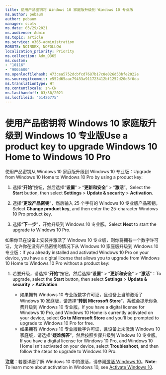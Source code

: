 ```yaml
---
title: 使用产品密钥将 Windows 10 家庭版升级到 Windows 10 专业版
ms.author: pebaum
author: pebaum
manager: scotv
ms.date: 03/29/2021
ms.audience: Admin
ms.topic: article
ms.service: o365-administration
ROBOTS: NOINDEX, NOFOLLOW
localization_priority: Priority
ms.collection: Adm_O365
ms.custom:
- "10116"
- "9005600"
ms.openlocfilehash: 473cea5752dcbfcd7687b17c8e026d53bfe2022e
ms.sourcegitcommit: e552d65aac79433a911723412bf1252d20d3f0da
ms.translationtype: HT
ms.contentlocale: zh-CN
ms.lasthandoff: 03/30/2021
ms.locfileid: "51426775"
---
```

# <a name="use-a-product-key-to-upgrade-windows-10-home-to-windows-10-pro"></a><span data-ttu-id="702ad-102">使用产品密钥将 Windows 10 家庭版升级到 Windows 10 专业版</span><span class="sxs-lookup"><span data-stu-id="702ad-102">Use a product key to upgrade Windows 10 Home to Windows 10 Pro</span></span>

<span data-ttu-id="702ad-103">使用产品密钥从 Windows 10 家庭版升级到 Windows 10 专业版：</span><span class="sxs-lookup"><span data-stu-id="702ad-103">Upgrade from Windows 10 Home to Windows 10 Pro by using a product key:</span></span>

1. <span data-ttu-id="702ad-104">选择“**开始**”按钮，然后选择“**设置**” > “**更新和安全**” > “**激活**”。</span><span class="sxs-lookup"><span data-stu-id="702ad-104">Select the **Start** button, then select **Settings** > **Update & security** > **Activation**.</span></span>

1. <span data-ttu-id="702ad-105">选择“**更改产品密钥**”，然后输入 25 个字符的 Windows 10 专业版产品密钥。</span><span class="sxs-lookup"><span data-stu-id="702ad-105">Select **Change product key**, and then enter the 25-character Windows 10 Pro product key.</span></span>

1. <span data-ttu-id="702ad-106">选择“**下一步**”，开始升级到 Windows 10 专业版。</span><span class="sxs-lookup"><span data-stu-id="702ad-106">Select **Next** to start the upgrade to Windows 10 Pro.</span></span>

<span data-ttu-id="702ad-107">如果你已在设备上安装并激活了 Windows 10 专业版，则你将拥有一个数字许可证，允许你在没有产品密钥的情况下从 Windows 10 家庭版升级到 Windows 10 专业版：</span><span class="sxs-lookup"><span data-stu-id="702ad-107">If you already installed and activated Windows 10 Pro on your device, you have a digital license that allows you to upgrade from Windows 10 Home to Windows 10 Pro without a product key:</span></span>

1. <span data-ttu-id="702ad-108">若要升级，请选择“**开始**”按钮，然后选择“**设置**” > “**更新和安全**” > “**激活**”：</span><span class="sxs-lookup"><span data-stu-id="702ad-108">To upgrade, select the **Start** button, then select **Settings** > **Update & security** > **Activation**:</span></span>

    - <span data-ttu-id="702ad-109">如果拥有 Windows 10 专业版数字许可证，且设备上当前激活了 Windows 10 家庭版，请选择“**转到 Microsoft Store**”，系统会提示你免费升级到 Windows 10 专业版。</span><span class="sxs-lookup"><span data-stu-id="702ad-109">If you have a digital license for Windows 10 Pro, and Windows 10 Home is currently activated on your device, select **Go to Microsoft Store** and you'll be prompted to upgrade to Windows 10 Pro for free.</span></span>
    - <span data-ttu-id="702ad-110">如果拥有 Windows 10 专业版数字许可证，且设备上未激活 Windows 10 家庭版，请选择“**疑难解答**”，然后按照步骤升级到 Windows 10 专业版。</span><span class="sxs-lookup"><span data-stu-id="702ad-110">If you have a digital license for Windows 10 Pro, and Windows 10 Home isn't activated on your device, select **Troubleshoot**, and then follow the steps to upgrade to Windows 10 Pro.</span></span>

<span data-ttu-id="702ad-111">**注意**：若要详细了解 Windows 10 中的激活，请参阅[激活 Windows 10](https://support.microsoft.com/windows/activate-windows-10-c39005d4-95ee-b91e-b399-2820fda32227)。</span><span class="sxs-lookup"><span data-stu-id="702ad-111">**Note**: To learn more about activation in Windows 10, see [Activate Windows 10](https://support.microsoft.com/windows/activate-windows-10-c39005d4-95ee-b91e-b399-2820fda32227).</span></span>